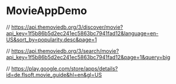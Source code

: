 # MovieAppDemo
// https://api.themoviedb.org/3/discover/movie?api_key=1f5b86b5d2ec241ec5863bc7941fad12&language=en-US&sort_by=popularity.desc&page=1

// https://api.themoviedb.org/3/search/movie?api_key=1f5b86b5d2ec241ec5863bc7941fad12&page=1&query=big

// https://play.google.com/store/apps/details?id=de.flsoft.movie_guide&hl=en&gl=US
